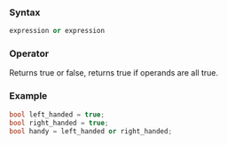 ### Syntax
```c++
expression or expression
```
### Operator
Returns true or false, returns true if operands are all true.
### Example
```c++
bool left_handed = true;
bool right_handed = true;
bool handy = left_handed or right_handed;
```